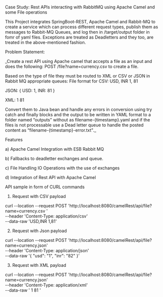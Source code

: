 Case Study: Rest APIs interacting with RabbitMQ using Apache Camel and some File operations 

This Project integrates SpringBoot-REST, Apache Camel and Rabbit-MQ to create a service which can process different request types, publish them as messages to Rabbit-MQ Queues, and log then in /target/output folder in fomr of yaml files. Exceptions are treated as Deadletters and they too, are treated in the above-mentioned fashion.  



Problem Statement:

_Create a rest API using Apache camel that accepts a file as an input and does the following: POST /file?name=currency.csv to create a file.

Based on the type of file they must be routed to XML or CSV or JSON in Rabbit MQ appropriate queues: File format for CSV: USD, INR 1, 81

JSON: { USD: 1, INR: 81 }

XML: 1 81

Convert them to Java bean and handle any errors in conversion using try catch and finally blocks and the output to be written in YAML format to a folder named “outputs” without as filename-{timestamp}.yaml and if the files is not processable use a Dead letter queue to handle the posted content as “filename-{timestamp}-error.txt"._


Features

a) Apache Camel Integration with ESB Rabbit MQ

b) Fallbacks to deadletter exchanges and queue.

c) File Handling IO Operations with the use of exchanges

d) Integration of Rest API with Apache Camel



API sample in form of CURL commands 

1. Request with CSV payload  

curl --location --request POST 'http://localhost:8080/camelRest/api/file?name=currency.csv ' \
--header 'Content-Type: application/csv' \
--data-raw 'USD,INR
1,81'

2. Request with Json payload 

curl --location --request POST 'http://localhost:8080/camelRest/api/file?name=currency.json' \
--header 'Content-Type: application/json' \
--data-raw '{
    "usd": "1",
    "inr": "82"
}'

3. Request with XML payload 

curl --location --request POST 'http://localhost:8080/camelRest/api/file?name=currency.json' \
--header 'Content-Type: application/xml' \
--data-raw '<?xml version="1.0" ?>
<CONVERSION>
    <USD>1</USD>
    <INR>81</INR>
</CONVERSION>'





